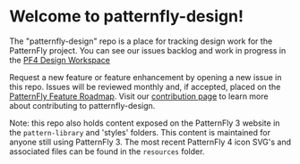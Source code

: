Welcome to patternfly-design!
=============================

The "patternfly-design" repo is a place for tracking design work for the PatternFly project. You can see our issues backlog and work in progress in the [PF4 Design Workspace](https://app.zenhub.com/workspaces/pf4-design-workspace-5b2142ff9499cb7cdaf1e632/board?repos=39903854,61041252&showPRs=false&showClosed=false&showLabels=false&showEpics=false)

Request a new feature or feature enhancement by opening a new issue in this repo. Issues will be reviewed monthly and, if accepted, placed on the [PatternFly Feature Roadmap](https://github.com/orgs/patternfly/projects/4). Visit our [contribution page](https://www.patternfly.org/v4/contribute/design) to learn more about contributing to patternfly-design.

Note: this repo also holds content exposed on the PatternFly 3 website in the `pattern-library` and 'styles' folders. This content is maintained for anyone still using PatternFly 3. The most recent PatternFly 4 icon SVG's and associated files can be found in the `resources` folder.
